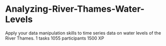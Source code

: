 # Analyzing-River-Thames-Water-Levels
Apply your data manipulation skills to time series data on water levels of the River Thames.  1 tasks 1055 participants 1500 XP
